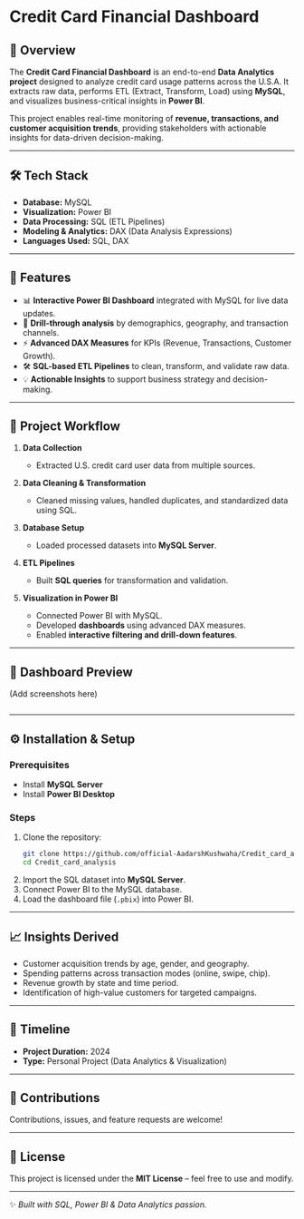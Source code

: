 # Credit Card Financial Dashboard  

## 📌 Overview  
The **Credit Card Financial Dashboard** is an end-to-end **Data Analytics project** designed to analyze credit card usage patterns across the U.S.A. It extracts raw data, performs ETL (Extract, Transform, Load) using **MySQL**, and visualizes business-critical insights in **Power BI**.  

This project enables real-time monitoring of **revenue, transactions, and customer acquisition trends**, providing stakeholders with actionable insights for data-driven decision-making.  

---

## 🛠 Tech Stack  
- **Database:** MySQL  
- **Visualization:** Power BI  
- **Data Processing:** SQL (ETL Pipelines)  
- **Modeling & Analytics:** DAX (Data Analysis Expressions)  
- **Languages Used:** SQL, DAX  

---

## 🚀 Features  
- 📊 **Interactive Power BI Dashboard** integrated with MySQL for live data updates.  
- 🔎 **Drill-through analysis** by demographics, geography, and transaction channels.  
- ⚡ **Advanced DAX Measures** for KPIs (Revenue, Transactions, Customer Growth).  
- 🛠 **SQL-based ETL Pipelines** to clean, transform, and validate raw data.  
- 💡 **Actionable Insights** to support business strategy and decision-making.  

---

## 📂 Project Workflow  
1. **Data Collection**  
   - Extracted U.S. credit card user data from multiple sources.  

2. **Data Cleaning & Transformation**  
   - Cleaned missing values, handled duplicates, and standardized data using SQL.  

3. **Database Setup**  
   - Loaded processed datasets into **MySQL Server**.  

4. **ETL Pipelines**  
   - Built **SQL queries** for transformation and validation.  

5. **Visualization in Power BI**  
   - Connected Power BI with MySQL.  
   - Developed **dashboards** using advanced DAX measures.  
   - Enabled **interactive filtering and drill-down features**.  

---

## 📸 Dashboard Preview  
(Add screenshots here)  
```

```

---

## ⚙️ Installation & Setup  
### Prerequisites  
- Install **MySQL Server**  
- Install **Power BI Desktop**  

### Steps  
1. Clone the repository:  
   ```bash
   git clone https://github.com/official-AadarshKushwaha/Credit_card_analysis/tree/main
   cd Credit_card_analysis
   ```
2. Import the SQL dataset into **MySQL Server**.  
3. Connect Power BI to the MySQL database.  
4. Load the dashboard file (`.pbix`) into Power BI.  

---

## 📈 Insights Derived  
- Customer acquisition trends by age, gender, and geography.  
- Spending patterns across transaction modes (online, swipe, chip).  
- Revenue growth by state and time period.  
- Identification of high-value customers for targeted campaigns.  

---

## 📅 Timeline  
- **Project Duration:** 2024  
- **Type:** Personal Project (Data Analytics & Visualization)  

---

## 🤝 Contributions  
Contributions, issues, and feature requests are welcome!  

---

## 📜 License  
This project is licensed under the **MIT License** – feel free to use and modify.  

---

✨ *Built with SQL, Power BI & Data Analytics passion.*  

